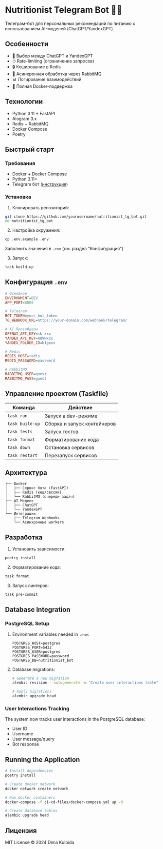# Nutritionist Telegram Bot 🤖🍏

Телеграм-бот для персональных рекомендаций по питанию с использованием AI-моделей (ChatGPT/YandexGPT).

## Особенности
- 🚀 Выбор между ChatGPT и YandexGPT
- ⏱ Rate-limiting (ограничение запросов)
- 🔒 Кеширование в Redis
- 🐇 Асинхронная обработка через RabbitMQ
- 📊 Логирование взаимодействий
- 🐳 Полная Docker-поддержка

## Технологии
- Python 3.11 + FastAPI
- AIogram 3.x
- Redis + RabbitMQ
- Docker Compose
- Poetry

## Быстрый старт

### Требования
- Docker + Docker Compose
- Python 3.11+
- Telegram бот ([инструкция](https://core.telegram.org/bots#how-do-i-create-a-bot))

### Установка
1. Клонировать репозиторий:
```bash
git clone https://github.com/yourusername/nutritionist_tg_bot.git
cd nutritionist_tg_bot
```

2. Настройка окружения:
```bash
cp .env.example .env
```
Заполнить значения в `.env` (см. раздел "Конфигурация")

3. Запуск:
```bash
task build-up
```

## Конфигурация `.env`
```ini
# Основное
ENVIRONMENT=DEV
APP_PORT=8000

# Telegram
BOT_TOKEN=your_bot_token
TG_WEBHOOK_URL=https://your-domain.com/webhook/telegram/

# AI Провайдеры
OPENAI_API_KEY=sk-xxx
YANDEX_API_KEY=AQVNxxx
YANDEX_FOLDER_ID=b1gxxx

# Redis
REDIS_HOST=redis
REDIS_PASSWORD=password

# RabbitMQ
RABBITMQ_USER=guest
RABBITMQ_PASS=guest
```

## Управление проектом (Taskfile)
| Команда           | Действие                          |
|-------------------|-----------------------------------|
| `task run`        | Запуск в dev-режиме               |
| `task build-up`   | Сборка и запуск контейнеров       |
| `task tests`      | Запуск тестов                     |
| `task format`     | Форматирование кода               |
| `task down`       | Остановка сервисов                |
| `task restart`    | Перезапуск сервисов               |

## Архитектура
```
├── Docker
│   ├── Сервис бота (FastAPI)
│   ├── Redis (кеш/сессии)
│   └── RabbitMQ (очереди задач)
├── AI Модели
│   ├── ChatGPT
│   └── YandexGPT
└── Интеграции
    ├── Telegram Webhooks
    └── Асинхронные workers
```

## Разработка
1. Установить зависимости:
```bash
poetry install
```

2. Форматирование кода:
```bash
task format
```

3. Запуск линтеров:
```bash
task pre-commit
```


## Database Integration

### PostgreSQL Setup

1. Environment variables needed in `.env`:
   ```
   POSTGRES_HOST=postgres
   POSTGRES_PORT=5432
   POSTGRES_USER=postgres
   POSTGRES_PASSWORD=password
   POSTGRES_DB=nutritionist_bot
   ```

2. Database migrations:
   ```bash
   # Generate a new migration
   alembic revision --autogenerate -m "Create user interactions table"
   
   # Apply migrations
   alembic upgrade head
   ```

### User Interactions Tracking

The system now tracks user interactions in the PostgreSQL database:
- User ID
- Username 
- User message/query
- Bot response

## Running the Application

```bash
# Install dependencies
poetry install

# Create docker network
docker network create network

# Run docker containers
docker-compose -f ci-cd-files/docker-compose.yml up -d

# Create database tables
alembic upgrade head
```

## Лицензия
MIT License © 2024 Dima Kulbida